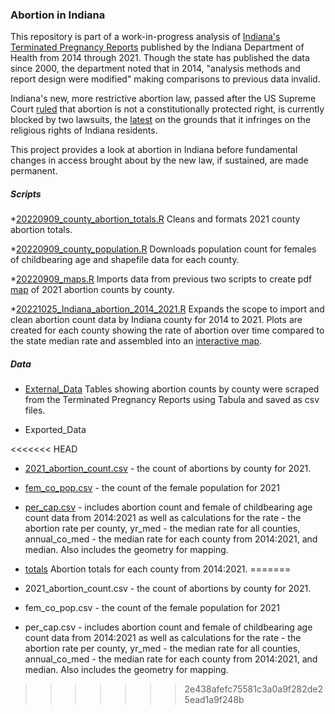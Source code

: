 ### Abortion in Indiana

This repository is part of a work-in-progress analysis of [Indiana's Terminated Pregnancy Reports](https://www.in.gov/health/vital-records/vital-statistics/terminated-pregnancy-reports/) published by the Indiana Department of Health from 2014 through 2021. Though the state has published the data since 2000, the department noted that in 2014, "analysis methods and report design were modified" making comparisons to previous data invalid.

Indiana's new, more restrictive abortion law, passed after the US Supreme Court [ruled](https://www.google.com/url?sa=t&rct=j&q=&esrc=s&source=web&cd=&ved=2ahUKEwjC2rLI4on9AhUplGoFHQGUDUcQFnoECBQQAQ&url=https%3A%2F%2Fwww.supremecourt.gov%2Fopinions%2F21pdf%2F19-1392_6j37.pdf&usg=AOvVaw2eN_ZX02uv5jsaXq-Ghf-r) that abortion is not a constitutionally protected right, is currently blocked by two lawsuits, the [latest](https://www.reuters.com/legal/judge-blocks-indiana-abortion-ban-religious-freedom-grounds-2022-12-03/) on the grounds that it infringes on the religious rights of Indiana residents.

This project provides a look at abortion in Indiana before fundamental changes in access brought about by the new law, if sustained, are made permanent.

##### Scripts

*[20220909_county_abortion_totals.R](https://github.com/tedschurter/indiana_abortion/blob/main/Scripts/20220909_county_abortion_totals.R) Cleans and formats 2021 county abortion totals. 

*[20220909_county_population.R](https://github.com/tedschurter/indiana_abortion/blob/main/Scripts/20220909_county_population.R) Downloads population count for females of childbearing age and shapefile data for each county. 

*[20220909_maps.R](https://github.com/tedschurter/indiana_abortion/blob/main/Scripts/20220909_maps.R) Imports data from previous two scripts to create pdf [map](https://github.com/tedschurter/indiana_abortion/blob/main/Plots/20221027_maps_01.pdf) of 2021 abortion counts by county. 

*[20221025_Indiana_abortion_2014_2021.R](https://github.com/tedschurter/indiana_abortion/blob/main/Scripts/20221025_Indiana_abortion_2014_2021.R) Expands the scope to import and clean abortion count data by Indiana county for 2014 to 2021. Plots are created for each county showing the rate of abortion over time compared to the state median rate and assembled into an [interactive map](https://tedschurter.github.io/indiana_abortion/). 

##### Data

* [External_Data](https://github.com/tedschurter/indiana_abortion/tree/main/External%20Data) Tables showing abortion counts by county were scraped from the Terminated Pregnancy Reports using Tabula and saved as csv files. 

* Exported_Data 

<<<<<<< HEAD
  * [2021_abortion_count.csv](https://github.com/tedschurter/indiana_abortion/blob/main/Exported_Data/2021_abortion_count.csv) - the count of abortions by county for 2021.

  * [fem_co_pop.csv](https://github.com/tedschurter/indiana_abortion/blob/main/Exported_Data/fem_co_pop.csv) - the count of the female population for 2021

  * [per_cap.csv](https://github.com/tedschurter/indiana_abortion/blob/main/Exported_Data/per_cap.csv) - includes abortion count and female of childbearing age count data from 2014:2021 as well as calculations for the rate - the abortion rate per county, yr_med - the median rate for all counties, annual_co_med - the median rate for each county from 2014:2021, and median. Also includes the geometry for mapping.
  
  * [totals](https://github.com/tedschurter/indiana_abortion/blob/main/Exported_Data/totals.csv) Abortion totals for each county from 2014:2021.
=======
  * 2021_abortion_count.csv - the count of abortions by county for 2021.

  * fem_co_pop.csv - the count of the female population for 2021

  * per_cap.csv - includes abortion count and female of childbearing age count data from 2014:2021 as well as calculations for the rate - the abortion rate per county, yr_med - the median rate for all counties, annual_co_med - the median rate for each county from 2014:2021, and median. Also includes the geometry for mapping.
>>>>>>> 2e438afefc75581c3a0a9f282de25ead1a9f248b
